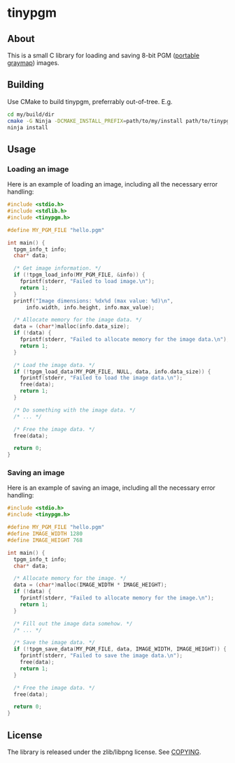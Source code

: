# tinypgm

## About

This is a small C library for loading and saving 8-bit PGM
([portable graymap](http://netpbm.sourceforge.net/doc/pgm.html)) images.

## Building

Use CMake to build tinypgm, preferrably out-of-tree. E.g.

```bash
cd my/build/dir
cmake -G Ninja -DCMAKE_INSTALL_PREFIX=path/to/my/install path/to/tinypgm
ninja install
```

## Usage

### Loading an image

Here is an example of loading an image, including all the necessary error handling:

```c
#include <stdio.h>
#include <stdlib.h>
#include <tinypgm.h>

#define MY_PGM_FILE "hello.pgm"

int main() {
  tpgm_info_t info;
  char* data;

  /* Get image information. */
  if (!tpgm_load_info(MY_PGM_FILE, &info)) {
    fprintf(stderr, "Failed to load image.\n");
    return 1;
  }
  printf("Image dimensions: %dx%d (max value: %d)\n",
      info.width, info.height, info.max_value);

  /* Allocate memory for the image data. */
  data = (char*)malloc(info.data_size);
  if (!data) {
    fprintf(stderr, "Failed to allocate memory for the image data.\n");
    return 1;
  }

  /* Load the image data. */
  if (!tpgm_load_data(MY_PGM_FILE, NULL, data, info.data_size)) {
    fprintf(stderr, "Failed to load the image data.\n");
    free(data);
    return 1;
  }

  /* Do something with the image data. */
  /* ... */

  /* Free the image data. */
  free(data);

  return 0;
}
```

### Saving an image

Here is an example of saving an image, including all the necessary error handling:

```c
#include <stdio.h>
#include <tinypgm.h>

#define MY_PGM_FILE "hello.pgm"
#define IMAGE_WIDTH 1280
#define IMAGE_HEIGHT 768

int main() {
  tpgm_info_t info;
  char* data;

  /* Allocate memory for the image. */
  data = (char*)malloc(IMAGE_WIDTH * IMAGE_HEIGHT);
  if (!data) {
    fprintf(stderr, "Failed to allocate memory for the image.\n");
    return 1;
  }

  /* Fill out the image data somehow. */
  /* ... */

  /* Save the image data. */
  if (!tpgm_save_data(MY_PGM_FILE, data, IMAGE_WIDTH, IMAGE_HEIGHT)) {
    fprintf(stderr, "Failed to save the image data.\n");
    free(data);
    return 1;
  }

  /* Free the image data. */
  free(data);

  return 0;
}
```

## License

The library is released under the zlib/libpng license. See [COPYING](COPYING).

